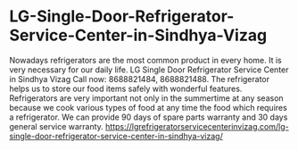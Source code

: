 # LG-Single-Door-Refrigerator-Service-Center-in-Sindhya-Vizag
Nowadays refrigerators are the most common product in every home. It is very necessary for our daily life. LG Single Door Refrigerator Service Center in Sindhya Vizag Call now: 8688821484, 8688821488. The refrigerator helps us to store our food items safely with wonderful features. Refrigerators are very important not only in the summertime at any season because we cook various types of food at any time the food which requires a refrigerator. We can provide 90 days of spare parts warranty and 30 days general service warranty.  https://lgrefrigeratorservicecenterinvizag.com/lg-single-door-refrigerator-service-center-in-sindhya-vizag/

